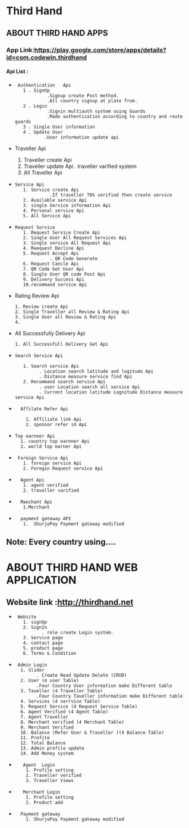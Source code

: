 # Third Hand

## ABOUT THIRD HAND APPS
### App Link:https://play.google.com/store/apps/details?id=com.codewin.thirdhand
#### Api List :
-      Authentication   Api
         1 . SignUp
                  .Signup create Post method.
                  .All country signup at plate from.
         2 . Login
                  .Signin multiauth system using Guards
                  .Made authentication according to country and route guards 
         3 . Single User information
         4 . Update User
                 .User information update api
                  
 -    Traveller Api
         1. Traveller create Api
         2. Traveller update Api
                   . traveller varified system
         3. All Traveller Api
-     Service Api
         1. Service create Api
                   .If traveller 70% verified then create service
         2. Available service Api
         3. single Service information Api
         4. Personal service Api
         5. All Service Api
         
-     Request Service
         1. Request Service Create Api
         2. Single User All Request Services Api
         3. Single service All Request Api
         4. Reequest Decline Api
         5. Request Accept Api
                   . QR Code Generate
         6. Request Cancle Api
         7. QR Code Get User Api
         8. Single User QR code Post Api
         9. Delivery Success Api
         10.recommand service Api

-    Rating Review Api

         1. Review create Api
         2. Single Traveller all Review & Rating Api
         3. Single User all Review & Rating Api
         4. 

-    All Successfully Delivery Api

         1. All Successfull Delivery Get Api
         
         
-     Search Service Api

         1. Search service Api
               . Location search latitude and logitude Api
               . Distance measure service find Api
         2. Recommand search service Api
               . user Location search all service Api
               . Current location latitude Lognitude Distance measure service Api
  
-       Affilate Refer Api

          1. Affiliate link Api
          2. sponsor refer id Api
          
          
          
 -     Top earnner Api
         1. country top earnner Api
         2. world top earner Api
          
         
-      Foreign Service Api
         1. foreign service Api
         2. Foregin Request service Api
        
 
-       Agent Api
         1. agent verified 
         2. traveller varified
         
-       Maechant Api
         1.Merchant
-       payment gateway API
         1.  ShurjoPay Payment gateway modified 
       
 
## Note: Every country using....

# ABOUT THIRD HAND WEB APPLICATION

## Website link :http://thirdhand.net

-      Website 
         1. signUp
         2. SignIn
                . role create Login system.
         3. Service page
         4. contact page
         5. product page
         6. Terms & Condition
 -      Admin Login
         1. Slider
               . Create Read Update Delete (CRUD)
         2. User (4 user Table)
               .Four Country User information make Different table
         3. Taveller (4 Traveller Table)
               .Four Country Taveller information make Different table
         4. Services (4 serrvice Table)
         5. Request Service (4 Request Service Table)
         6. Agent Verified (4 Agent Table)
         7. Agent Traveller
         8. Merchant verified (4 Merchant Table)
         9. Merchant Verified
         10. Balance (Refer User & Traveller )(4 Balance Table)
         11. Profite
         12. Total Balance
         13. Admin profile update
         14. Add Money system 
         
-        Agent  Login
          1. Profile setting
          2. Traveller verified
          3. Traveller Views
          
-        Merchant Login
          1. Profile setting
          2. Product add
          
          

-       Payment gateway
          1. ShurjoPay Payment gateway modified 
         
          
          



